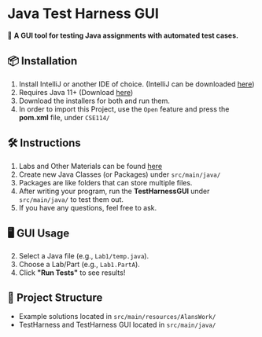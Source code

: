 # Java Test Harness GUI

🚀 **A GUI tool for testing Java assignments with automated test cases.**

## 📦 Installation
1. Install IntelliJ or another IDE of choice. (IntelliJ can be downloaded [here](https://www.jetbrains.com/idea/download/?section=windows))
2. Requires Java 11+ (Download [here](https://www.oracle.com/java/technologies/downloads/#jdk24-windows))
3. Download the installers for both and run them.
4. In order to import this Project, use the `Open` feature and press the **pom.xml** file,
    under `CSE114/`

## 🛠️ Instructions
1. Labs and Other Materials can be found [here](https://drive.google.com/drive/folders/1UjIecW0QDfIgx9TIwpIpBdeq3mT8jWgG?usp=drive_link)
2. Create new Java Classes (or Packages) under `src/main/java/`
3. Packages are like folders that can store multiple files.
4. After writing your program, run the **TestHarnessGUI** under `src/main/java/` to test them out.
5. If you have any questions, feel free to ask.

## 🖥️ GUI Usage
2. Select a Java file (e.g., `Lab1/temp.java`).
3. Choose a Lab/Part (e.g., `Lab1.PartA`).
4. Click **"Run Tests"** to see results!

## 📂 Project Structure
- Example solutions located in `src/main/resources/AlansWork/`
- TestHarness and TestHarness GUI located in `src/main/java/`